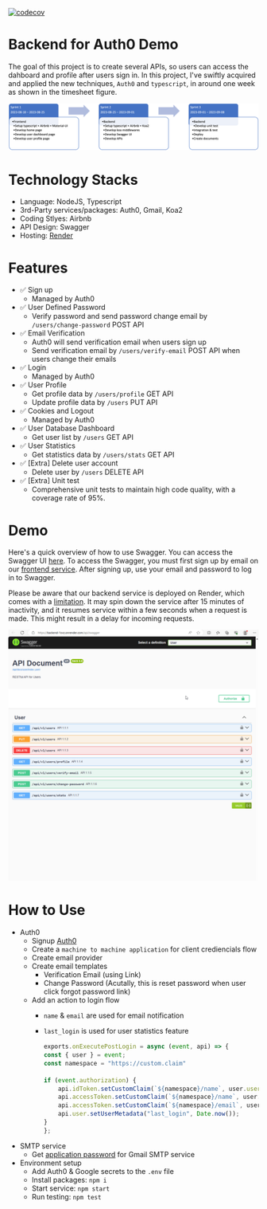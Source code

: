 [![codecov](https://codecov.io/gh/a1234321606/auth0_backend/graph/badge.svg?token=6MK81NAMR0)](https://codecov.io/gh/a1234321606/auth0_backend)

# Backend for Auth0 Demo
The goal of this project is to create several APIs, so users can access the dahboard and profile after users sign in. In this project, I've swiftly acquired and applied the new techniques, `Auth0` and `typescript`, in around one week as shown in the timesheet figure.

![Timesheet](docs/timesheet.png)

# Technology Stacks
- Language: NodeJS, Typescript
- 3rd-Party services/packages: Auth0, Gmail, Koa2
- Coding Stlyes: Airbnb
- API Design: Swagger
- Hosting: [Render](https://render.com)

# Features
- ✅ Sign up
  - Managed by Auth0
- ✅ User Defined Password
  - Verify password and send password change email by `/users/change-password` POST API
- ✅ Email Verification
  - Auth0 will send verification email when users sign up
  - Send verification email by `/users/verify-email` POST API when users change their emails
- ✅ Login
  - Managed by Auth0
- ✅ User Profile
  - Get profile data by  `/users/profile` GET API
  - Update profile data by `/users` PUT API
- ✅ Cookies and Logout
  - Managed by Auth0
- ✅ User Database Dashboard
  - Get user list by `/users` GET API
- ✅ User Statistics
  - Get statistics data by `/users/stats` GET API
- ✅ [Extra] Delete user account
  - Delete user by `/users` DELETE API
- ✅ [Extra] Unit test
  - Comprehensive unit tests to maintain high code quality, with a coverage rate of 95%.
      

# Demo
Here's a quick overview of how to use Swagger. You can access the Swagger UI [here](https://backend-1ovz.onrender.com/api/swagger). To access the Swagger, you must first sign up by email on our [frontend service](https://portal-bpu0.onrender.com). After signing up, use your email and password to log in to Swagger.

Please be aware that our backend service is deployed on Render, which comes with a [limitation](https://render.com/docs/free#free-web-services). It may spin down the service after 15 minutes of inactivity, and it resumes service within a few seconds when a request is made. This might result in a delay for incoming requests.

![Demo](docs/demo.gif)

# How to Use
* Auth0
  * Signup [Auth0](https://auth0.com/)
  * Create a `machine to machine application` for client crediencials flow
  * Create email provider
  * Create email templates
    * Verification Email (using Link)
    * Change Password (Acutally, this is reset password when user click forgot password link)
  * Add an action to login flow
    * `name` & `email` are used for email notification
    * `last_login` is used for user statistics feature

      ```js
      exports.onExecutePostLogin = async (event, api) => {
      const { user } = event;
      const namespace = "https://custom.claim"

      if (event.authorization) {
          api.idToken.setCustomClaim(`${namespace}/name`, user.user_metadata?.name || user.name);
          api.accessToken.setCustomClaim(`${namespace}/name`, user.user_metadata?.name || user.name);
          api.accessToken.setCustomClaim(`${namespace}/email`, user.email);
          api.user.setUserMetadata("last_login", Date.now());
      }
      };
      ```
* SMTP service
  * Get [application password](https://support.google.com/accounts/answer/185833) for Gmail SMTP service
* Environment setup
  * Add Auth0 & Google secrets to the `.env` file
  * Install packages: `npm i`
  * Start service: `npm start`
  * Run testing: `npm test`